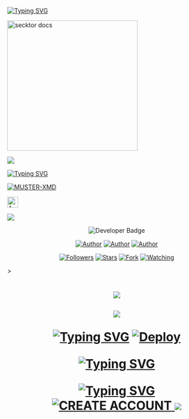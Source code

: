 <a href="https://git.io/typing-svg"><img src="https://readme-typing-svg.demolab.com?font=Black+Ops+One&size=50&pause=1000&color=1BAFBAFF&center=true&width=910&height=100&lines=THANKS FOR YOUR +SUPPORT-DONT; FORGET+SATAR+FORK+MYREPO;CREATED+BY+KING+BANDAHEALI;RELEASED+24-12-2024" alt="Typing SVG" /></a>  

  <a href="https://files.catbox.moe/tupeus.jpg">
    <img alt="secktor docs" height="300" src="https://files.catbox.moe/s1q8so.jpeg">
    
<a><img src='https://i.imgur.com/LyHic3i.gif'/></a>

[![Typing SVG](https://readme-typing-svg.herokuapp.com?font=monospace-ExtraBold&color=blue&lines=🙏+𝗙𝗢𝗥𝗞+𝗔𝗡𝗗+𝗦𝗧𝗔𝗥+⭐+𝗥𝗘𝗣𝗢+⤵️)](https://git.io/typing-svg)
 <p align="lift">
 <a href="https://github.com/pholi12/MASTER-XMD/fork"><img title="MUSTER-XMD" src="https://img.shields.io/badge/FORK-SARKAR MD-h?color=green&style=for-the-badge&logo=github"></a>
   
<p align="lift">
<a href="https://pair-session.onrender.com/"><img height= "25" title="Author" src="https://img.shields.io/badge/GET SESSION-1-blue?style=for-the-badge&logo=koyeb"></a>

 <a><img src='https://i.imgur.com/LyHic3i.gif'/></a>
  </div>
  
  </p>
<p align="center">
  <!-- Developer -->
  <img src="https://img.shields.io/static/v1?label=OWNER&message=Sarkar%20Bandaheali&color=orange&style=plastic" alt="Developer Badge">
</p> 

</p>
<p align="center">
<a href="https://github.com/Sarkar-Bandaheali"><img title="Author" src="https://img.shields.io/badge/Sarkar-MD-black?style=for-the-badge&logo=Github"></a> <a href="https://whatsapp.com/channel/0029VajGHyh2phHOH5zJl73P"><img title="Author" src="https://img.shields.io/badge/CHANNEL-black?style=for-the-badge&logo=whatsapp"></a> <a href="https://wa.me/923253617422"><img title="Author" src="https://img.shields.io/badge/CHAT US-black?style=for-the-badge&logo=whatsapp"></a>
<p/>
<p align="center">
<a href="https://github.com/Sarkar-Bandaheali?tab=followers"><img title="Followers" src="https://img.shields.io/github/followers/Sarkar-Bandaheali?label=Followers&style=social"></a>
<a href="https://github.com/Sarkar-Bandaheali/Sarkar-MD/stargazers/"><img title="Stars" src="https://img.shields.io/github/stars/Sarkar-Bandaheali/Sarkar-MD?&style=social"></a>
<a href="https://github.com/Sarkar-Bandaheali/Sarkar-MD/network/members"><img title="Fork" src="https://img.shields.io/github/forks/Sarkar-Bandaheali/Sarkar-MD?style=social"></a>
<a href="https://github.com/Sarkar-Bandaheali/Sarkar-MD/watchers"><img title="Watching" src="https://img.shields.io/github/watchers/Sarkar-Bandaheali/Sarkar-MD?label=Watching&style=social"></a>
</p>></a>                     

   <h1 align="center"                  
 <a><img src='https://i.imgur.com/LyHic3i.gif'/></a>
  </div>


 <a><img src='https://i.imgur.com/LyHic3i.gif'/></a>
  </div>

[![Typing SVG](https://readme-typing-svg.herokuapp.com?font=Rockstar-ExtraBold&color=blue&lines=𝗗𝗘𝗣𝗟𝗢𝗬+𝗢𝗡+𝗛𝗘𝗥𝗢𝗞𝗨)](https://git.io/typing-svg)
[![Deploy](https://www.herokucdn.com/deploy/button.svg)](https://dashboard.heroku.com/new-app?template=https://github.com/pholi12/MASTER-XMD)

[![Typing SVG](https://readme-typing-svg.herokuapp.com?font=Rockstar-ExtraBold&color=blue&lines=DEPLOY+⤵️+ON+KOYEB)](https://git.io/typing-svg)

[![Typing SVG](https://readme-typing-svg.herokuapp.com?font=Rockstar-ExtraBold&color=blue&lines=CREATE+⤵️+ON+ACCOUNT)](https://git.io/typing-svg)
<br>
<a href='https://app.koyeb.com/auth/signup' target="_blank">
  <img alt='CREATE ACCOUNT' src='https://img.shields.io/badge/-CREATE_ACCOUNT-green?style=for-the-badge&logo=koyeb&logoColor=white'/>
</a>
 <a><img src='https://i.imgur.com/LyHic3i.gif'/></a>
  </div>

